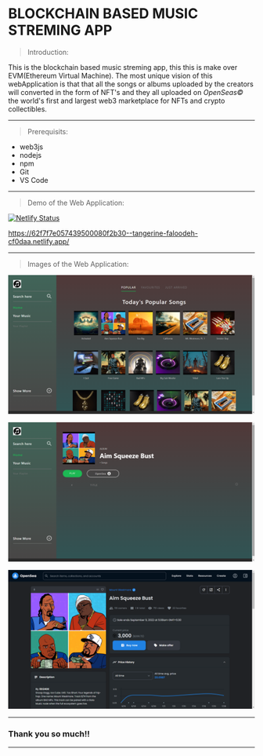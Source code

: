 # BLOCKCHAIN BASED MUSIC STREMING APP

> Introduction:

This is the blockchain based music streming app, this this is make over EVM(Ethereum Virtual Machine). The most unique vision of this webApplication is that that all the songs or albums uploaded by the creators will converted in the form of NFT's and they all uploaded on *OpenSeas©* the world's first and largest web3 marketplace for NFTs and crypto collectibles.

-------------------------------------------------------------------------------------------------------------------------------------------------------------------------

> Prerequisits: 

- web3js
- nodejs
- npm
- Git
- VS Code

-------------------------------------------------------------------------------------------------------------------------------------------------------------------------

> Demo of the Web Application: 

[![Netlify Status](https://api.netlify.com/api/v1/badges/2d84419c-ea2a-4eca-aa61-2e890aef9271/deploy-status)](https://app.netlify.com/sites/tangerine-faloodeh-cf0daa/deploys)

https://62f7f7e057439500080f2b30--tangerine-faloodeh-cf0daa.netlify.app/

-------------------------------------------------------------------------------------------------------------------------------------------------------------------------

> Images of the Web Application: 

![index-photo](https://github.com/abhay6786/Music-Streaming-app/blob/96e2044aa428706b6751aa8c0fea6adfcb827226/Album/Index-photo.png)

![album-photo](https://github.com/abhay6786/Music-Streaming-app/blob/96e2044aa428706b6751aa8c0fea6adfcb827226/Album/album-photo.png)

![NFT-photo](https://github.com/abhay6786/Music-Streaming-app/blob/96e2044aa428706b6751aa8c0fea6adfcb827226/Album/NFT%20photo.png)


-------------------------------------------------------------------------------------------------------------------------------------------------------------------------

### Thank you so much!!

------------------------------------------------------------------------------------------------------------------------------------------------------------------------- 

